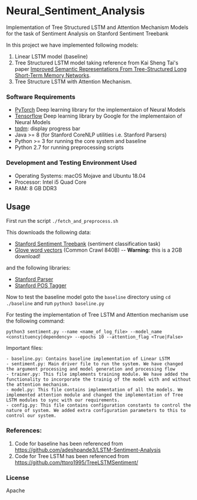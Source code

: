 # Neural_Sentiment_Analysis
Implementation of Tree Structured LSTM and Attention Mechanism Models for the task of Sentiment Analysis on Stanford Sentiment Treebank

In this project we have implemented following models:

1. Linear LSTM model (baseline)
2. Tree Structured LSTM model taking reference from Kai Sheng Tai's paper [Improved Semantic Representations From Tree-Structured Long Short-Term Memory Networks](http://arxiv.org/abs/1503.00075).
3. Tree Structure LSTM with Attention Mechanism.


### Software Requirements
- [PyTorch](http://pytorch.org/) Deep learning library for the implementaion of Neural Models
- [Tensorflow](https://www.tensorflow.org/) Deep learning library by Google for the implementaion of Neural Models
- [tqdm](https://github.com/tqdm/tqdm): display progress bar
- Java >= 8 (for Stanford CoreNLP utilities i.e. Stanford Parsers)
- Python >= 3 for running the core system and baseline
- Python 2.7 for running preprocessing scripts

### Development and Testing Environment Used
- Operating Systems: macOS Mojave and Ubuntu 18.04
- Processor: Intel i5 Quad Core
- RAM: 8 GB DDR3

## Usage
First run the script `./fetch_and_preprocess.sh`

This downloads the following data:
  - [Stanford Sentiment Treebank](http://nlp.stanford.edu/sentiment/index.html) (sentiment classification task)
  - [Glove word vectors](http://nlp.stanford.edu/projects/glove/) (Common Crawl 840B) -- **Warning:** this is a 2GB download!

and the following libraries:

  - [Stanford Parser](http://nlp.stanford.edu/software/lex-parser.shtml)
  - [Stanford POS Tagger](http://nlp.stanford.edu/software/tagger.shtml)

Now to test the baseline model goto the `baseline` directory using `cd ./baseline` and run `python3 baseline.py`

For testing the implementation of Tree LSTM and Attention mechanism use the following command:

```
python3 sentiment.py --name <name_of_log_file> --model_name <constituency|dependency> --epochs 10 --attention_flag <True|False>
```
Important files:
```
- baseline.py: Contains baseline implementation of Linear LSTM
- sentiment.py: Main driver file to run the system. We have changed the argument processing and model generation and processing flow
- trainer.py: This file implements training module. We have added the functionality to incorporate the trainig of the model with and without the attention mechanism.
- model.py: This file contains implementation of all the models. We implemented attention module and changed the implementation of Tree LSTM modules to sync with our requirements.
- config.py: This file contains configuration constants to control the nature of system. We added extra configuration parameters to this to control our system.
```


### References:

1. Code for baseline has been referenced from https://github.com/adeshpande3/LSTM-Sentiment-Analysis
2. Code for Tree LSTM has been referenced from https://github.com/ttpro1995/TreeLSTMSentiment/

### License
Apache

